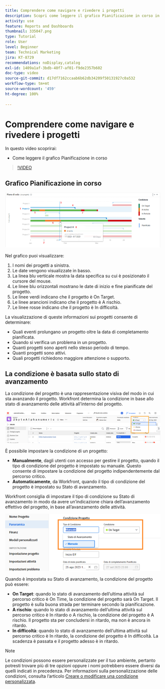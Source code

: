 ```yaml
---
title: Comprendere come navigare e rivedere i progetti
description: Scopri come leggere il grafico Pianificazione in corso in [!UICONTROL Funzionalità di analisi avanzate].
activity: use
feature: Reports and Dashboards
thumbnail: 335047.png
type: Tutorial
role: User
level: Beginner
team: Technical Marketing
jira: KT-8729
recommendations: noDisplay,catalog
exl-id: 1409a1af-3bdb-40f7-af01-f9de2357b602
doc-type: video
source-git-commit: d17df7162ccaab6b62db34209f50131927c0a532
workflow-type: tm+mt
source-wordcount: '459'
ht-degree: 100%

---
```


# Comprendere come navigare e rivedere i progetti

In questo video scoprirai:

* Come leggere il grafico Pianificazione in corso

>[!VIDEO](https://video.tv.adobe.com/v/3439021/?quality=12&learn=on&enablevpops&captions=ita)

## Grafico Pianificazione in corso

![Immagine di un grafico Pianificazione in corso con i numeri corrispondenti ai punti elenco riportati di seguito](assets/section-2-1.png)

Nel grafico puoi visualizzare:

1. I nomi dei progetti a sinistra.
1. Le date vengono visualizzate in basso.
1. La linea blu verticale mostra la data specifica su cui è posizionato il cursore del mouse.
1. Le linee blu orizzontali mostrano le date di inizio e fine pianificate del progetto.
1. Le linee verdi indicano che il progetto è On Target.
1. Le linee arancioni indicano che il progetto è A rischio.
1. Le linee rosse indicano che il progetto è In difficoltà.

La visualizzazione di queste informazioni sui progetti consente di determinare:

* Quali eventi prolungano un progetto oltre la data di completamento pianificata.
* Quando si verifica un problema in un progetto.
* Quanti progetti sono aperti nello stesso periodo di tempo.
* Quanti progetti sono attivi.
* Quali progetti richiedono maggiore attenzione o supporto.

## La condizione è basata sullo stato di avanzamento

La condizione del progetto è una rappresentazione visiva del modo in cui sta avanzando il progetto. Workfront determina la condizione in base allo stato di avanzamento delle attività all’interno del progetto.

![Immagine dei possibili stati di avanzamento](assets/section-2-2.png)

È possibile impostare la condizione di un progetto:

* **Manualmente**, dagli utenti con accesso per gestire il progetto, quando il tipo di condizione del progetto è impostato su manuale. Questo consente di impostare la condizione del progetto indipendentemente dal percorso critico.
* **Automaticamente**, da Workfront, quando il tipo di condizione del progetto è impostato su Stato di avanzamento.

Workfront consiglia di impostare il tipo di condizione su Stato di avanzamento in modo da avere un’indicazione chiara dell’avanzamento effettivo del progetto, in base all’avanzamento delle attività.

![Immagine dei possibili stati di avanzamento](assets/section-2-3.png)

Quando è impostata su Stato di avanzamento, la condizione del progetto può essere:

* **On Target**: quando lo stato di avanzamento dell’ultima attività sul percorso critico è On Time, la condizione del progetto sarà On Target. Il progetto è sulla buona strada per terminare secondo la pianificazione.
* **A rischio**: quando lo stato di avanzamento dell’ultima attività sul percorso critico è In ritardo o A rischio, la condizione del progetto è A rischio. Il progetto sta per concludersi in ritardo, ma non è ancora in ritardo.
* **In difficoltà**: quando lo stato di avanzamento dell’ultima attività sul percorso critico è In ritardo, la condizione del progetto è In difficoltà. La scadenza è passata e il progetto adesso è in ritardo.

>[!NOTE]
>
>Le condizioni possono essere personalizzate per il tuo ambiente, pertanto potresti trovare più di tre opzioni oppure i nomi potrebbero essere diversi da quelli indicati in precedenza. Per informazioni sulla personalizzazione delle condizioni, consulta l’articolo [Creare o modificare una condizione personalizzata](https://experienceleague.adobe.com/docs/workfront/using/administration-and-setup/customize/custom-conditions/create-edit-custom-conditions.html?lang=it).
